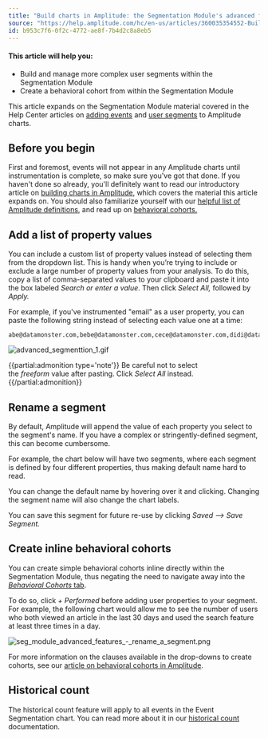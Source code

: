```yaml
---
title: "Build charts in Amplitude: the Segmentation Module's advanced features"
source: "https://help.amplitude.com/hc/en-us/articles/360035354552-Build-charts-in-Amplitude-the-Segmentation-Module-s-advanced-features"
id: b953c7f6-0f2c-4772-ae8f-7b4d2c8a8eb5
---
```


#### This article will help you:

* Build and manage more complex user segments within the Segmentation Module
* Create a behavioral cohort from within the Segmentation Module

This article expands on the Segmentation Module material covered in the Help Center articles on [adding events](/docs/analytics/charts/build-charts-add-events) and [user segments](/docs/analytics/charts/build-charts-add-user-segments) to Amplitude charts.

## Before you begin

First and foremost, events will not appear in any Amplitude charts until instrumentation is complete, so make sure you've got that done. If you haven't done so already, you'll definitely want to read our introductory article on [building charts in Amplitude](/docs/analytics/charts/chart-basics), which covers the material this article expands on. You should also familiarize yourself with our [helpful list of Amplitude definitions](/docs/get-started/helpful-definitions), and read up on [behavioral cohorts.](/docs/analytics/behavioral-cohorts)

## Add a list of property values

You can include a custom list of property values instead of selecting them from the dropdown list. This is handy when you’re trying to include or exclude a large number of property values from your analysis. To do this, copy a list of comma-separated values to your clipboard and paste it into the box labeled *Search or enter a value*. Then click *Select All,* followed by *Apply.*

For example, if you've instrumented "email" as a user property, you can paste the following string instead of selecting each value one at a time:

```
abe@datamonster.com,bebe@datamonster.com,cece@datamonster.com,didi@datamonster.com
```

![advanced_segmenttion_1.gif](/docs/output/img/charts/advanced-segmenttion-1-gif.gif)

{{partial:admonition type='note'}}
 Be careful not to select the *freeform* value after pasting. Click *Select All* instead.
{{/partial:admonition}}

## Rename a segment

By default, Amplitude will append the value of each property you select to the segment's name. If you have a complex or stringently-defined segment, this can become cumbersome.

For example, the chart below will have two segments, where each segment is defined by four different properties, thus making default name hard to read.

You can change the default name by hovering over it and clicking. Changing the segment name will also change the chart labels.

You can save this segment for future re-use by clicking *Saved --> Save Segment.* 

## Create inline behavioral cohorts

You can create simple behavioral cohorts inline directly within the Segmentation Module, thus negating the need to navigate away into the [*Behavioral Cohorts* tab](/docs/analytics/behavioral-cohorts).

To do so, click *+ Performed* before adding user properties to your segment. For example, the following chart would allow me to see the number of users who both viewed an article in the last 30 days and used the search feature at least three times in a day.

![seg_module_advanced_features_-_rename_a_segment.png](/docs/output/img/charts/seg-module-advanced-features-rename-a-segment-png.png)

For more information on the clauses available in the drop-downs to create cohorts, see our [article on behavioral cohorts in Amplitude](/docs/analytics/behavioral-cohorts).

## Historical count

The historical count feature will apply to all events in the Event Segmentation chart. You can read more about it in our [historical count](/docs/analytics/historical-count-1) documentation. 
